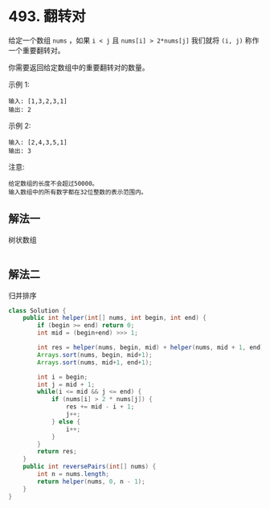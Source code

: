 # 493. 翻转对

给定一个数组 `nums` ，如果 `i < j` 且 `nums[i] > 2*nums[j]` 我们就将 `(i, j)` 称作一个重要翻转对。

你需要返回给定数组中的重要翻转对的数量。

示例 1:

```
输入: [1,3,2,3,1]
输出: 2
```

示例 2:

```
输入: [2,4,3,5,1]
输出: 3
```

注意:

```
给定数组的长度不会超过50000。
输入数组中的所有数字都在32位整数的表示范围内。
```

## 解法一

树状数组

```Java

```

## 解法二 

归并排序

```Java
class Solution {
    public int helper(int[] nums, int begin, int end) {
        if (begin >= end) return 0;
        int mid = (begin+end) >>> 1;

        int res = helper(nums, begin, mid) + helper(nums, mid + 1, end);
        Arrays.sort(nums, begin, mid+1);
        Arrays.sort(nums, mid+1, end+1);

        int i = begin;
        int j = mid + 1;
        while(i <= mid && j <= end) {
            if (nums[i] > 2 * nums[j]) {
                res += mid - i + 1;
                j++;
            } else {
                i++;
            }
        }
        return res;
    }
    public int reversePairs(int[] nums) {
        int n = nums.length;
        return helper(nums, 0, n - 1);
    }
}
```


